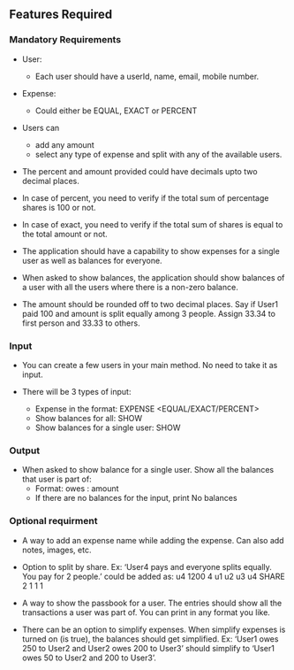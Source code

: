 ## Features Required 
### Mandatory Requirements

* User: 
  * Each user should have a userId, name, email, mobile number.


* Expense: 
  * Could either be EQUAL, EXACT or PERCENT


* Users can 
  * add any amount 
  * select any type of expense and split with any of the available users.



* The percent and amount provided could have decimals upto two decimal places.


* In case of percent, you need to verify if the total sum of percentage shares is 100 or not.


* In case of exact, you need to verify if the total sum of shares is equal to the total amount or not.


* The application should have a capability to show expenses for a single user as well as balances for everyone.


* When asked to show balances, the application should show balances of a user with all the users where there is a non-zero balance.


* The amount should be rounded off to two decimal places. Say if User1 paid 100 and amount is split equally among 3 people. Assign 33.34 to first person and 33.33 to others.


### Input
* You can create a few users in your main method. No need to take it as input.

* There will be 3 types of input:
  * Expense in the format: EXPENSE <user-id-of-person-who-paid> <no-of-users> <space-separated-list-of-users> <EQUAL/EXACT/PERCENT> <space-separated-values-in-case-of-non-equal>
  * Show balances for all: SHOW 
  * Show balances for a single user: SHOW <user-id>



### Output
* When asked to show balance for a single user. Show all the balances that user is part of:
  * Format: <user-id-of-x> owes <user-id-of-y>: amount 
  * If there are no balances for the input, print No balances


### Optional requirment

- A way to add an expense name while adding the expense. Can also add notes, images, etc.


- Option to split by share. Ex: ‘User4 pays and everyone splits equally. You pay for 2 people.’ could be added as: u4 1200 4 u1 u2 u3 u4 SHARE 2 1 1 1


- A way to show the passbook for a user. The entries should show all the transactions a user was part of. You can print in any format you like.


- There can be an option to simplify expenses. When simplify expenses is turned on (is true), the balances should get simplified. Ex: ‘User1 owes 250 to User2 and User2 owes 200 to User3’ should simplify to ‘User1 owes 50 to User2 and 200 to User3’.
